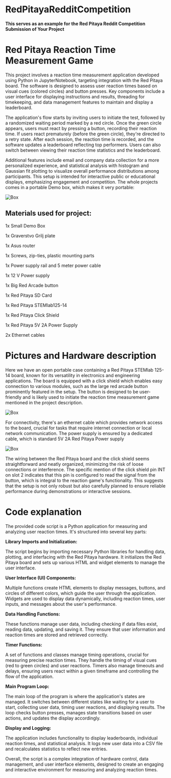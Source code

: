 # RedPitayaRedditCompetition
**This serves as an example for the Red Pitaya Reddit Competition Submission of Your Project**


# Red Pitaya Reaction Time Measurement Game

This project involves a reaction time measurement application developed using Python in JupyterNotebook, targeting integration with the Red Pitaya board. The software is designed to assess user reaction times based on visual cues (colored circles) and button presses. Key components include a user interface for displaying instructions and results, threading for timekeeping, and data management features to maintain and display a leaderboard.

The application's flow starts by inviting users to initiate the test, followed by a randomized waiting period marked by a red circle. Once the green circle appears, users must react by pressing a button, recording their reaction time. If users react prematurely (before the green circle), they're directed to a retry state. After each session, the reaction time is recorded, and the software updates a leaderboard reflecting top performers. Users can also switch between viewing their reaction time statistics and the leaderboard.

Additional features include email and company data collection for a more personalized experience, and statistical analysis with histogram and Gaussian fit plotting to visualize overall performance distributions among participants. This setup is intended for interactive public or educational displays, emphasizing engagement and competition. The whole projects comes in a portable Demo box, which makes it very portable:

![Box](ButtonDemo/box2.jpg)

## Materials used for project:

1x	Small Demo Box  

1x	Graverstvo Grilj plate 

1x	Asus router

1x	Screws, zip-ties, plastic mounting parts 

1x	Power supply rail and 5 meter power cable 

1x	12 V Power supply

1x	Big Red Arcade button
	
	
1x	Red Pitaya SD Card

1x	Red Pitaya STEMlab125-14

1x	Red Pitaya Click Shield

1x	Red Pitaya 5V 2A Power Supply

2x	Ethernet cables


# Pictures and Hardware description


Here we have an open portable case containing a Red Pitaya STEMlab 125-14 board, known for its versatility in electronics and engineering applications. The board is equipped with a click shield which enables easy connection to various modules, such as the large red arcade button prominently featured in the setup. The button is designed to be user-friendly and is likely used to initiate the reaction time measurement game mentioned in the project description.

![Box](ButtonDemo/boxOpened.jpg)

For connectivity, there's an ethernet cable which provides network access to the board, crucial for tasks that require internet connection or local network communication. The power supply is ensured by a dedicated cable, which is standard 5V 2A Red Pitaya Power supply

![Box](ButtonDemo/boxCables.jpg)


The wiring between the Red Pitaya board and the click shield seems straightforward and neatly organized, minimizing the risk of loose connections or interference. The specific mention of the click shield pin INT on slot 2 indicates that this pin is configured to read the signal from the button, which is integral to the reaction game's functionality. This suggests that the setup is not only robust but also carefully planned to ensure reliable performance during demonstrations or interactive sessions.

# Code explanation


The provided code script is a Python application for measuring and analyzing user reaction times. It's structured into several key parts:

**Library Imports and Initialization:**

The script begins by importing necessary Python libraries for handling data, plotting, and interfacing with the Red Pitaya hardware.
It initializes the Red Pitaya board and sets up various HTML and widget elements to manage the user interface.

**User Interface (UI) Components:**

Multiple functions create HTML elements to display messages, buttons, and circles of different colors, which guide the user through the application.
Widgets are used to display data dynamically, including reaction times, user inputs, and messages about the user's performance.

**Data Handling Functions:**

These functions manage user data, including checking if data files exist, reading data, updating, and saving it. They ensure that user information and reaction times are stored and retrieved correctly.

**Timer Functions:**

A set of functions and classes manage timing operations, crucial for measuring precise reaction times. They handle the timing of visual cues (red to green circles) and user reactions.
Timers also manage timeouts and delays, ensuring users react within a given timeframe and controlling the flow of the application.

**Main Program Loop:**

The main loop of the program is where the application's states are managed. It switches between different states like waiting for a user to start, collecting user data, timing user reactions, and displaying results.
The loop checks button presses, manages state transitions based on user actions, and updates the display accordingly.

**Display and Logging:**

The application includes functionality to display leaderboards, individual reaction times, and statistical analysis.
It logs new user data into a CSV file and recalculates statistics to reflect new entries.

Overall, the script is a complex integration of hardware control, data management, and user interface elements, designed to create an engaging and interactive environment for measuring and analyzing reaction times.



